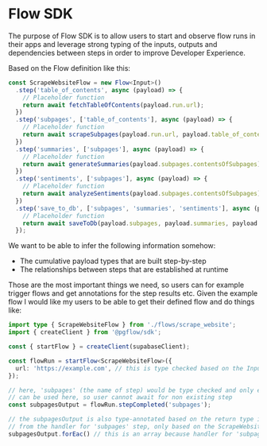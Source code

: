 # Flow SDK

The purpose of Flow SDK is to allow users to start and observe flow runs in their apps
and leverage strong typing of the inputs, outputs and dependencies between steps
in order to improve Developer Experience.

Based on the Flow definition like this:

```ts
const ScrapeWebsiteFlow = new Flow<Input>()
  .step('table_of_contents', async (payload) => {
    // Placeholder function
    return await fetchTableOfContents(payload.run.url);
  })
  .step('subpages', ['table_of_contents'], async (payload) => {
    // Placeholder function
    return await scrapeSubpages(payload.run.url, payload.table_of_contents.urls_of_subpages);
  })
  .step('summaries', ['subpages'], async (payload) => {
    // Placeholder function
    return await generateSummaries(payload.subpages.contentsOfSubpages);
  })
  .step('sentiments', ['subpages'], async (payload) => {
    // Placeholder function
    return await analyzeSentiments(payload.subpages.contentsOfSubpages);
  })
  .step('save_to_db', ['subpages', 'summaries', 'sentiments'], async (payload) => {
    // Placeholder function
    return await saveToDb(payload.subpages, payload.summaries, payload.sentiments);
  });
```

We want to be able to infer the following information somehow:

- The cumulative payload types that are built step-by-step
- The relationships between steps that are established at runtime

Those are the most important things we need, so users can for example trigger 
flows and get annotations for the step results etc.
Given the example flow I would like my users to be able to get their defined flow and do things like:

```ts
import type { ScrapeWebsiteFlow } from './flows/scrape_website';
import { createClient } from '@pgflow/sdk';

const { startFlow } = createClient(supabaseClient);

const flowRun = startFlow<ScrapeWebsiteFlow>({
  url: 'https://example.com', // this is type checked based on the Input to ScrapeWebsiteFlow
});

// here, 'subpages' (the name of step) would be type checked and only existing steps
// can be used here, so user cannot await for non existing step
const subpagesOutput = flowRun.stepCompleted('subpages');

// the subpagesOutput is also type-annotated based on the return type inferred
// from the handler for 'subpages' step, only based on the ScrapeWebsiteFlow type
subpagesOutput.forEac() // this is an array because handler for 'subpages' returns an array
```
